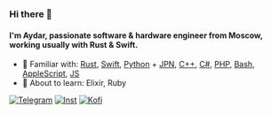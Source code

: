 ### Hi there 👋
#### I'm Aydar, passionate software & hardware engineer from Moscow, working usually with Rust & Swift.

- 🔭 Familiar with: [Rust](https://github.com/Lesterrry?tab=repositories&q=&type=&language=rust), [Swift](https://github.com/Lesterrry?tab=repositories&q=&type=&language=swift), [Python](https://github.com/Lesterrry?tab=repositories&q=&type=&language=python) + [JPN](https://github.com/Lesterrry?tab=repositories&q=&type=&language=jupyter+notebook), [C++](https://github.com/Lesterrry?tab=repositories&q=&type=&language=c%2B%2B), [C#](https://github.com/Lesterrry?tab=repositories&q=&type=&language=c%23), [PHP](https://github.com/Lesterrry?tab=repositories&q=&type=&language=php), [Bash](https://github.com/Lesterrry?tab=repositories&q=&type=&language=shell), [AppleScript](https://github.com/Lesterrry?tab=repositories&q=&type=&language=applescript), [JS](https://github.com/Lesterrry?tab=repositories&q=&type=&language=javascript)
- 🌱 About to learn: Elixir, Ruby

[![Telegram](https://img.shields.io/badge/Telegram-contact%20me-9cf?style=social&logo=telegram)](https://t.me/lesterrry)
[![Inst](https://img.shields.io/badge/Instagram-follow%20me-9cf?style=social&logo=instagram)](https://instagram.com/lesterrry)
[![Kofi](https://img.shields.io/badge/Ko–fi-support%20me-9cf?style=social&logo=ko-fi)](http://ko-fi.com/lesterrry)
